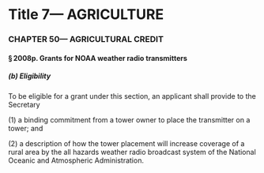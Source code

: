 
# Title 7— AGRICULTURE
### CHAPTER 50— AGRICULTURAL CREDIT
#### § 2008p. Grants for NOAA weather radio transmitters
##### (b) Eligibility

To be eligible for a grant under this section, an applicant shall provide to the Secretary

(1) a binding commitment from a tower owner to place the transmitter on a tower; and

(2) a description of how the tower placement will increase coverage of a rural area by the all hazards weather radio broadcast system of the National Oceanic and Atmospheric Administration.
